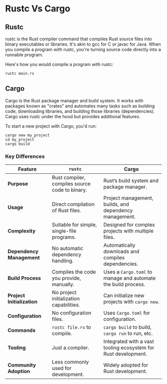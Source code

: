 # Rustc Vs Cargo

## Rustc

rustc is the Rust compiler command that compiles Rust source files into binary executables or libraries. It's akin to
gcc for C or javac for Java. When you compile a program with rustc, you're turning source code directly into a runnable
program.

Here's how you would compile a program with rustc:

```text
rustc main.rs
```

## Cargo

Cargo is the Rust package manager and build system. It works with packages known as "crates" and automates many tasks
such as building code, downloading libraries, and building those libraries (dependencies). Cargo uses rustc under the
hood but provides additional features.

To start a new project with Cargo, you'd run:

```text
cargo new my_project
cd my_project
cargo build
```

### Key Differences

| Feature                    | `rustc`                                        | Cargo                                                          |
|----------------------------|------------------------------------------------|----------------------------------------------------------------|
| **Purpose**                | Rust compiler, compiles source code to binary. | Rust’s build system and package manager.                       |
| **Usage**                  | Direct compilation of Rust files.              | Project management, builds, and dependency management.         |
| **Complexity**             | Suitable for simple, single-file programs.     | Designed for complex projects with multiple files.             |
| **Dependency Management**  | No automatic dependency handling.              | Automatically downloads and compiles dependencies.             |
| **Build Process**          | Compiles the code you provide, manually.       | Uses a `Cargo.toml` to manage and automate the build process.  |
| **Project Initialization** | No project initialization capabilities.        | Can initialize new projects with `cargo new`.                  |
| **Configuration**          | No configuration files.                        | Uses `Cargo.toml` for configuration.                           |
| **Commands**               | `rustc file.rs` to compile.                    | `cargo build` to build, `cargo run` to run, etc.               |
| **Tooling**                | Just a compiler.                               | Integrated with a vast tooling ecosystem for Rust development. |
| **Community Adoption**     | Less commonly used for development.            | Widely adopted for Rust development.                           |
